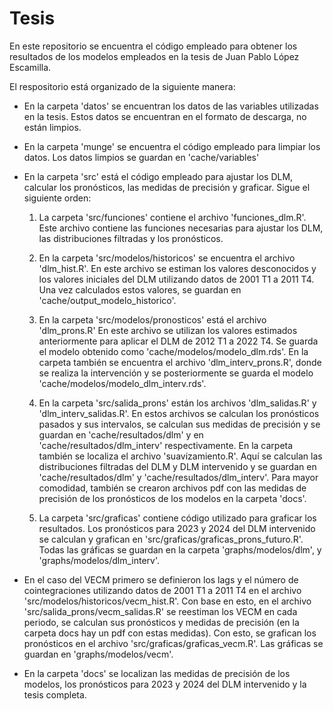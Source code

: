 # Tesis

En este repositorio se encuentra el código empleado para obtener los resultados de los modelos empleados en la tesis de Juan Pablo López Escamilla.

El respositorio está organizado de la siguiente manera:

- En la carpeta 'datos' se encuentran los datos de las variables utilizadas en la tesis. Estos datos se encuentran en el formato de descarga, no están limpios.

- En la carpeta 'munge' se encuentra el código empleado para limpiar los datos. Los datos limpios se guardan en 'cache/variables'

-  En la carpeta 'src' está el código empleado para ajustar los DLM, calcular los pronósticos, las medidas de precisión y graficar. Sigue el siguiente orden:
    1. La carpeta 'src/funciones' contiene el archivo 'funciones_dlm.R'. Este archivo contiene las funciones necesarias para ajustar los DLM, las distribuciones filtradas y los pronósticos.
       
    2. En la carpeta 'src/modelos/historicos' se encuentra el archivo 'dlm_hist.R'. En este archivo se estiman los valores desconocidos y los valores iniciales del DLM utilizando datos de 2001 T1 a 2011 T4. Una vez calculados estos valores, se guardan en 'cache/output_modelo_historico'.
       
    3. En la carpeta 'src/modelos/pronosticos' está el archivo 'dlm_prons.R' En este archivo se utilizan los valores estimados anteriormente para aplicar el DLM de 2012 T1 a 2022 T4. Se guarda el modelo obtenido como 'cache/modelos/modelo_dlm.rds'. En la carpeta también se encuentra el archivo 'dlm_interv_prons.R', donde se realiza la intervención y se posteriormente se guarda el modelo 'cache/modelos/modelo_dlm_interv.rds'.
       
    4.  En la carpeta 'src/salida_prons' están los archivos 'dlm_salidas.R' y 'dlm_interv_salidas.R'. En estos archivos se calculan los pronósticos pasados y sus intervalos, se calculan sus medidas de precisión y se guardan en 'cache/resultados/dlm' y en 'cache/resultados/dlm_interv' respectivamente. En la carpeta también se localiza el archivo 'suavizamiento.R'. Aquí se calculan las distribuciones filtradas del DLM y DLM intervenido y se guardan en  'cache/resultados/dlm' y 'cache/resultados/dlm_interv'. Para mayor comodidad, también se crearon archivos pdf con las medidas de precisión de los pronósticos de los modelos en la carpeta 'docs'.
       
    5.  La carpeta 'src/graficas' contiene código utilizado para graficar los resultados. Los pronósticos para 2023 y 2024 del DLM intervenido se calculan y grafican en 'src/graficas/graficas_prons_futuro.R'. Todas las gráficas se guardan en la carpeta 'graphs/modelos/dlm', y  'graphs/modelos/dlm_interv'.

- En el caso del VECM primero se definieron los lags y el número de cointegraciones utilizando datos de 2001 T1 a 2011 T4 en el archivo 'src/modelos/historicos/vecm_hist.R'. Con base en esto, en el archivo 'src/salida_prons/vecm_salidas.R' se reestiman los VECM en cada periodo, se calculan sus pronósticos y medidas de precisión (en la carpeta docs hay un pdf con estas medidas). Con esto, se grafican los pronósticos en el archivo 'src/graficas/graficas_vecm.R'. Las gráficas se guardan en 'graphs/modelos/vecm'.

- En la carpeta 'docs' se localizan las medidas de precisión de los modelos, los pronósticos para 2023 y 2024 del DLM intervenido y la tesis completa. 
